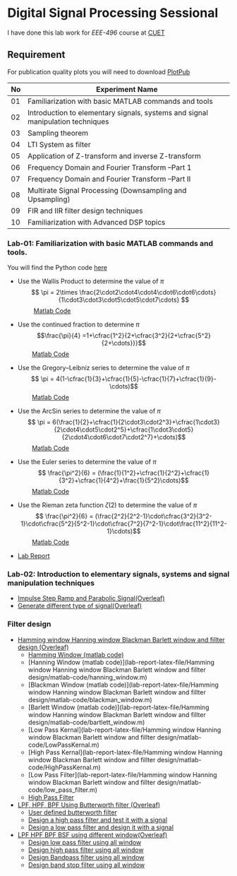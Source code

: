# Digital Signal Processing Sessional

I have done this lab work for _EEE-496_ course at [CUET](https://www.cuet.ac.bd/)

## Requirement

For publication quality plots you will need to download [PlotPub](https://github.com/masumhabib/PlotPub)

|No|Experiment Name|
|----|----------------------------------|
|01|Familiarization with basic MATLAB commands and tools|
|02|Introduction to elementary signals, systems and  signal manipulation  techniques|
|03|Sampling theorem|
|04|LTI System as filter|
|05|Application of Z-transform and inverse Z-transform|
|06|Frequency Domain and Fourier Transform –Part 1|
|07|Frequency Domain and Fourier Transform –Part II|
|08|Multirate Signal Processing (Downsampling and Upsampling)|
|09|FIR and IIR filter design techniques|
|10|Familiarization with  Advanced DSP topics|

### Lab-01: Familiarization with basic MATLAB commands and tools.
You will find the Python code [here](https://github.com/sayedul79/dsp-python/blob/main/lab-01.ipynb)

* Use the Wallis Product to determine the value of $\pi$
$$ \pi = 2\times \frac{2\cdot2\cdot4\cdot4\cdot6\cdot6\cdots}{1\cdot3\cdot3\cdot5\cdot5\cdot7\cdots} $$
$\qquad$ [Matlab Code](https://github.com/sayedul79/dsp-matlab/blob/main/lab_01_pi_from_wallis.m)

* Use the continued fraction to determine $\pi$
$$\frac{\pi}{4} =1+\cfrac{1^2}{2+\cfrac{3^2}{2+\cfrac{5^2}{2+\cdots}}}$$
$\qquad$[Matlab Code](https://github.com/sayedul79/dsp-matlab/blob/main/lab_01_pi_from_continued_fraction.m)

* Use the Gregory–Leibniz series to determine the value of $\pi$
$$ \pi = 4(1-\cfrac{1}{3}+\cfrac{1}{5}-\cfrac{1}{7}+\cfrac{1}{9}-\cdots)$$
$\qquad$[Matlab Code](https://github.com/sayedul79/dsp-matlab/blob/main/lab_01_pi_from_GregoryLeibniz.m)

* Use the ArcSin series to determine the value of $\pi$
$$ \pi = 6(\frac{1}{2}+\cfrac{1}{2\cdot3\cdot2^3}+\cfrac{1\cdot3}{2\cdot4\cdot5\cdot2^5}+\cfrac{1\cdot3\cdot5}{2\cdot4\cdot6\cdot7\cdot2^7}+\cdots)$$
$\qquad$[Matlab Code](https://github.com/sayedul79/dsp-matlab/blob/main/lab_01_pi_from_ArcSin.m)

* Use the Euler series to determine the value of $\pi$
$$ \frac{\pi^2}{6} = (\frac{1}{1^2}+\cfrac{1}{2^2}+\cfrac{1}{3^2}+\cfrac{1}{4^2}+\frac{1}{5^2}\cdots)$$
$\qquad$[Matlab Code](https://github.com/sayedul79/dsp-matlab/blob/main/lab_01_pi_from_LeonardEuler.m)

* Use the Rieman zeta function $\zeta(2)$ to determine the value of $\pi$
$$ \frac{\pi^2}{6} = (\frac{2^2}{2^2-1}\cdot\cfrac{3^2}{3^2-1}\cdot\cfrac{5^2}{5^2-1}\cdot\cfrac{7^2}{7^2-1}\cdot\frac{11^2}{11^2-1}\cdots)$$
$\qquad$[Matlab Code](https://github.com/sayedul79/dsp-matlab/blob/main/lab_01_pi_from_zeta_function.m)

* [Lab Report](https://github.com/sayedul79/dsp-matlab/blob/main/lab-report/lab01-EEE-496.pdf)

### Lab-02: Introduction to elementary signals, systems and  signal manipulation  techniques
* [Impulse Step Ramp and Parabolic Signal(Overleaf)](https://www.overleaf.com/read/wbwnnwpxbqdm)
* [Generate different type of signal(Overleaf)](https://www.overleaf.com/read/jrycwvwvhdcq)

### Filter design
* [Hamming window Hanning window Blackman Barlett window and fillter design (Overleaf)](https://www.overleaf.com/read/vsqwgtsbsmrq)
  * [Hamming Window (matlab code)](https://github.com/sayedul79/dsp-matlab/blob/main/lab-report-latex-file/Hamming%20window%20Hanning%20window%20Blackman%20Barlett%20window%20and%20fillter%20design/matlab-code/hamming_window.m)
  * [Hanning Window (matlab code)](lab-report-latex-file/Hamming window Hanning window Blackman Barlett window and fillter design/matlab-code/hanning_window.m)
  * [Blackman Window (matlab code)](lab-report-latex-file/Hamming window Hanning window Blackman Barlett window and fillter design/matlab-code/blackman_window.m)
  * [Barlett Window (matlab code)](lab-report-latex-file/Hamming window Hanning window Blackman Barlett window and fillter design/matlab-code/bartlett_window.m)
  * [Low Pass Kernal](lab-report-latex-file/Hamming window Hanning window Blackman Barlett window and fillter design/matlab-code/LowPassKernal.m)
  * [High Pass Kernal](lab-report-latex-file/Hamming window Hanning window Blackman Barlett window and fillter design/matlab-code/HighPassKernal.m)
  * [Low Pass Filter](lab-report-latex-file/Hamming window Hanning window Blackman Barlett window and fillter design/matlab-code/low_pass_filter.m)
  * [High Pass Filter](lab-report-latex-file/Hamming%20window%20Hanning%20window%20Blackman%20Barlett%20window%20and%20filter%20design/matlab-code/high_pass_filter.m)
* [LPF, HPF, BPF Using Butterworth filter (Overleaf)](https://www.overleaf.com/read/rcvtpjdyqqkg)
  * [User defined butterworth filter](lab-report-latex-file/LPF-HPF-BPF-using-Butterworth-filter-04/matlab-code/lab_04_user_defined_buttter.m)
  * [Design a high pass filter and test it with a signal](lab-report-latex-file/LPF-HPF-BPF-using-Butterworth-filter-04/matlab-code/lab_4_high_pass_signal.m)
  * [Design a low pass filter and design it with a signal](lab-report-latex-file/LPF-HPF-BPF-using-Butterworth-filter-04/matlab-code/lab_4_low_pass.m)
* [LPF HPF BPF BSF using different window(Overleaf)](https://www.overleaf.com/read/nkgtbsfcqzpr)
  * [Design low pass filter using all window](lab-report-latex-file/LPF-HPF-BPF-BSF-using-different-window/matlab-code/All_window_low_pass_filter.m)
  * [Design high pass filter using all window](lab-report-latex-file/LPF-HPF-BPF-BSF-using-different-window/matlab-code/All_window_high_pass_filter.m)
  * [Design Bandpass filter using all window](lab-report-latex-file/LPF-HPF-BPF-BSF-using-different-window/matlab-code/All_window_band_pass_filter.m)
  * [Design band stop filter using all window](lab-report-latex-file/LPF-HPF-BPF-BSF-using-different-window/matlab-code/All_window_band_stop_filter.m)


